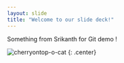 ```yaml
---
layout: slide
title: "Welcome to our slide deck!"
---
```


Something from Srikanth for Git demo !

![cherryontop-o-cat](https://octodex.github.com/images/cherryontop-o-cat.png)
{: .center}
